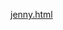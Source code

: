 [jenny.html](https://github.com/jennybluf/jenny/blob/660568854bb6f1bd051aa808dc7bed726ad91e84/jenny.html)
